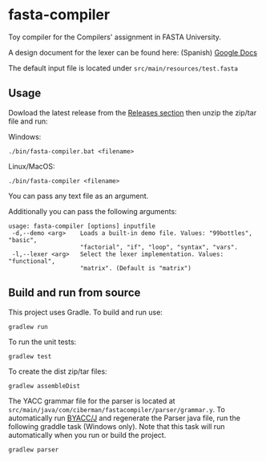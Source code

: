 # fasta-compiler

Toy compiler for the Compilers' assignment in FASTA University. 

A design document for the lexer can be found here: (Spanish)
[Google Docs](https://docs.google.com/document/d/1oZinqdoqda2kB6562U3Gv60rz3Eov6dKzmH6Rmdxd44/edit?usp=sharing)

The default input file is located under `src/main/resources/test.fasta` 

## Usage
Dowload the latest release from the [Releases section](https://github.com/jhm-ciberman/fasta-compiler/releases/)
then unzip the zip/tar file and run:

Windows:
```
./bin/fasta-compiler.bat <filename>
```
Linux/MacOS:
```
./bin/fasta-compiler <filename>
```
You can pass any text file as an argument.

Additionally you can pass the following arguments: 

```
usage: fasta-compiler [options] inputfile
 -d,--demo <arg>    Loads a built-in demo file. Values: "99bottles", "basic",
                    "factorial", "if", "loop", "syntax", "vars".
 -l,--lexer <arg>   Select the lexer implementation. Values: "functional",
                    "matrix". (Default is "matrix")
```



## Build and run from source

This project uses Gradle. To build and run use:

````
gradlew run
````

To run the unit tests:

````
gradlew test
````

To create the dist zip/tar files:

````
gradlew assembleDist
````

The YACC grammar file for the parser is located at `src/main/java/com/ciberman/fastacompiler/parser/grammar.y`. 
To automatically run [BYACC/J](http://byaccj.sourceforge.net/) and regenerate the Parser java file, 
run the following graddle task (Windows only). 
Note that this task will run automatically when you run or build the project.

````
gradlew parser
````

